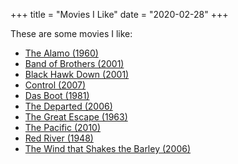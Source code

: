 +++
title = "Movies I Like"
date = "2020-02-28"
+++

These are some movies I like:

* [The Alamo (1960)](https://www.imdb.com/title/tt0053580)
* [Band of Brothers (2001)](https://www.imdb.com/title/tt0185906)
* [Black Hawk Down (2001)](https://www.imdb.com/title/tt0265086)
* [Control (2007)](https://www.imdb.com/title/tt0421082)
* [Das Boot (1981)](https://www.imdb.com/title/tt0082096)
* [The Departed (2006)](https://www.imdb.com/title/tt0407887)
* [The Great Escape (1963)](https://www.imdb.com/title/tt0057115)
* [The Pacific (2010)](https://www.imdb.com/title/tt0374463)
* [Red River (1948)](https://www.imdb.com/title/tt0040724)
* [The Wind that Shakes the Barley (2006)](https://www.imdb.com/title/tt0460989)
